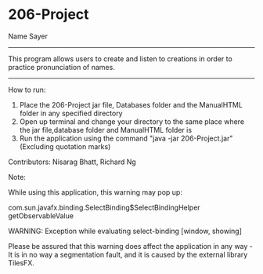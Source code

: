# 206-Project

Name Sayer
*****************************************************************

This program allows users to create and listen to creations in order to practice pronunciation of names.

*****************************************************************

How to run:

1. Place the 206-Project jar file, Databases folder and the ManualHTML folder in any specified directory
2. Open up terminal and change your directory to the same place where the jar file,database folder and ManualHTML folder is
3. Run the application using the command "java -jar 206-Project.jar" (Excluding quotation marks)

Contributors: Nisarag Bhatt, Richard Ng

Note:

While using this application, this warning may pop up:

com.sun.javafx.binding.SelectBinding$SelectBindingHelper getObservableValue

WARNING: Exception while evaluating select-binding [window, showing]

Please be assured that this warning does affect the application in any way - It is in no way a segmentation fault, and
it is caused by the external library TilesFX.
